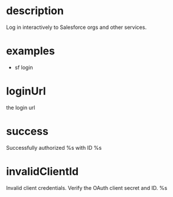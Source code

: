 # description

Log in interactively to Salesforce orgs and other services.

# examples

- sf login

# loginUrl

the login url

# success

Successfully authorized %s with ID %s

# invalidClientId

Invalid client credentials. Verify the OAuth client secret and ID. %s
